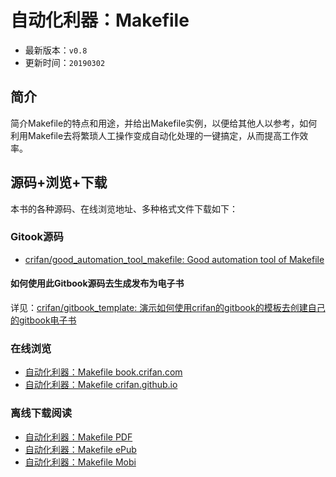 # 自动化利器：Makefile

* 最新版本：`v0.8`
* 更新时间：`20190302`

## 简介

简介Makefile的特点和用途，并给出Makefile实例，以便给其他人以参考，如何利用Makefile去将繁琐人工操作变成自动化处理的一键搞定，从而提高工作效率。

## 源码+浏览+下载

本书的各种源码、在线浏览地址、多种格式文件下载如下：

### Gitook源码

* [crifan/good_automation_tool_makefile: Good automation tool of Makefile](https://github.com/crifan/good_automation_tool_makefile)

#### 如何使用此Gitbook源码去生成发布为电子书

详见：[crifan/gitbook_template: 演示如何使用crifan的gitbook的模板去创建自己的gitbook电子书](https://github.com/crifan/gitbook_template)

### 在线浏览

* [自动化利器：Makefile book.crifan.com](http://book.crifan.com/books/good_automation_tool_makefile/website)
* [自动化利器：Makefile crifan.github.io](https://crifan.github.io/good_automation_tool_makefile/website)

### 离线下载阅读

* [自动化利器：Makefile PDF](http://book.crifan.com/books/good_automation_tool_makefile/pdf/good_automation_tool_makefile.pdf)
* [自动化利器：Makefile ePub](http://book.crifan.com/books/good_automation_tool_makefile/epub/good_automation_tool_makefile.epub)
* [自动化利器：Makefile Mobi](http://book.crifan.com/books/good_automation_tool_makefile/mobi/good_automation_tool_makefile.mobi)
